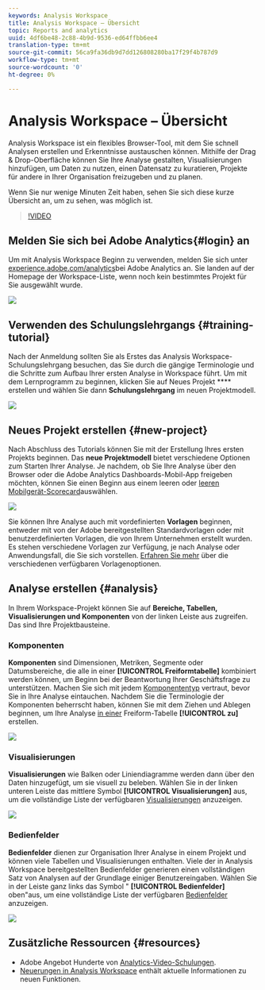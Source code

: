 ```yaml
---
keywords: Analysis Workspace
title: Analysis Workspace – Übersicht
topic: Reports and analytics
uuid: 4df6be48-2c88-4b9d-9536-ed64ffbb6ee4
translation-type: tm+mt
source-git-commit: 56ca9fa36db9d7dd126808280ba17f29f4b787d9
workflow-type: tm+mt
source-wordcount: '0'
ht-degree: 0%

---
```



# Analysis Workspace – Übersicht

Analysis Workspace ist ein flexibles Browser-Tool, mit dem Sie schnell Analysen erstellen und Erkenntnisse austauschen können. Mithilfe der Drag &amp; Drop-Oberfläche können Sie Ihre Analyse gestalten, Visualisierungen hinzufügen, um Daten zu nutzen, einen Datensatz zu kuratieren, Projekte für andere in Ihrer Organisation freizugeben und zu planen.

Wenn Sie nur wenige Minuten Zeit haben, sehen Sie sich diese kurze Übersicht an, um zu sehen, was möglich ist.

>[!VIDEO](https://docs.adobe.com/content/help/en/analytics-learn/tutorials/analysis-workspace/analysis-workspace-basics/analysis-workspace-overview.html)

## Melden Sie sich bei Adobe Analytics{#login} an 

Um mit Analysis Workspace Beginn zu verwenden, melden Sie sich unter [experience.adobe.com/analytics](http://experience.adobe.com/analytics)bei Adobe Analytics an. Sie landen auf der Homepage der Workspace-Liste, wenn noch kein bestimmtes Projekt für Sie ausgewählt wurde.

![](assets/login-analytics.png)

## Verwenden des Schulungslehrgangs {#training-tutorial}

Nach der Anmeldung sollten Sie als Erstes das Analysis Workspace-Schulungslehrgang besuchen, das Sie durch die gängige Terminologie und die Schritte zum Aufbau Ihrer ersten Analyse in Workspace führt. Um mit dem Lernprogramm zu beginnen, klicken Sie auf Neues Projekt **** erstellen und wählen Sie dann **Schulungslehrgang** im neuen Projektmodell.

![](assets/training-tutorial.png)

## Neues Projekt erstellen {#new-project}

Nach Abschluss des Tutorials können Sie mit der Erstellung Ihres ersten Projekts beginnen. Das **neue Projektmodell** bietet verschiedene Optionen zum Starten Ihrer Analyse. Je nachdem, ob Sie Ihre Analyse über den Browser oder die Adobe Analytics Dashboards-Mobil-App freigeben möchten, können Sie einen Beginn aus einem leeren oder [leeren Mobilgerät-Scorecard](https://docs.adobe.com/content/help/de-DE/analytics/analyze/mobapp/curator.html)auswählen.

![](assets/create-new-project.png)

Sie können Ihre Analyse auch mit vordefinierten **Vorlagen** beginnen, entweder mit von der Adobe bereitgestellten Standardvorlagen oder mit benutzerdefinierten Vorlagen, die von Ihrem Unternehmen erstellt wurden. Es stehen verschiedene Vorlagen zur Verfügung, je nach Analyse oder Anwendungsfall, die Sie sich vorstellen. [Erfahren Sie mehr](https://docs.adobe.com/content/help/de-DE/analytics/analyze/analysis-workspace/build-workspace-project/starter-projects.html) über die verschiedenen verfügbaren Vorlagenoptionen.

## Analyse erstellen {#analysis}

In Ihrem Workspace-Projekt können Sie auf **Bereiche, Tabellen, Visualisierungen und Komponenten** von der linken Leiste aus zugreifen. Das sind Ihre Projektbausteine.

### Komponenten

**Komponenten** sind Dimensionen, Metriken, Segmente oder Datumsbereiche, die alle in einer **[!UICONTROL Freiformtabelle]** kombiniert werden können, um Beginn bei der Beantwortung Ihrer Geschäftsfrage zu unterstützen. Machen Sie sich mit jedem [Komponententyp](https://docs.adobe.com/content/help/de-DE/analytics/analyze/analysis-workspace/components/analysis-workspace-components.html) vertraut, bevor Sie in Ihre Analyse eintauchen. Nachdem Sie die Terminologie der Komponenten beherrscht haben, können Sie mit dem Ziehen und Ablegen beginnen, um Ihre Analyse [in einer](https://docs.adobe.com/content/help/en/analytics/analyze/analysis-workspace/build-workspace-project/t-freeform-project.html) Freiform-Tabelle **[!UICONTROL zu]** erstellen.

![](assets/build-components.png)

### Visualisierungen

**Visualisierungen** wie Balken oder Liniendiagramme werden dann über den Daten hinzugefügt, um sie visuell zu beleben. Wählen Sie in der linken unteren Leiste das mittlere Symbol **[!UICONTROL Visualisierungen]** aus, um die vollständige Liste der verfügbaren [Visualisierungen](https://docs.adobe.com/content/help/de-DE/analytics/analyze/analysis-workspace/visualizations/freeform-analysis-visualizations.html) anzuzeigen.

![](assets/build-visualizations.png)

### Bedienfelder

**Bedienfelder** dienen zur Organisation Ihrer Analyse in einem Projekt und können viele Tabellen und Visualisierungen enthalten. Viele der in Analysis Workspace bereitgestellten Bedienfelder generieren einen vollständigen Satz von Analysen auf der Grundlage einiger Benutzereingaben. Wählen Sie in der Leiste ganz links das Symbol &quot; **[!UICONTROL Bedienfelder]** oben&quot;aus, um eine vollständige Liste der verfügbaren [Bedienfelder](https://docs.adobe.com/content/help/en/analytics/analyze/analysis-workspace/panels/panels.html) anzuzeigen.

![](assets/build-panels.png)

## Zusätzliche Ressourcen {#resources}

* Adobe Angebot Hunderte von [Analytics-Video-Schulungen](https://docs.adobe.com/content/help/en/analytics-learn/tutorials/overview.html).
* [Neuerungen in Analysis Workspace](/help/analyze/analysis-workspace/new-features-in-analysis-workspace.md) enthält aktuelle Informationen zu neuen Funktionen.
